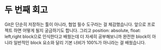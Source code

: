 # 두 번째 회고

Git은 단순히 저장하는 툴이 아니라, 협업 필수 도구라는 걸 체감했습니다.
앞으로 프로젝트 하면 어떻게 될지 궁금하기도 합니다.
그리고 position: absolute, float: left,right block으로 인식한다고 배웠는데 더 자세히 공부해보니까 완전한 block이 아니라 일반적인 block 요소와 달리 기본 너비가 100%가 아니라는 걸 배웠습니다.
